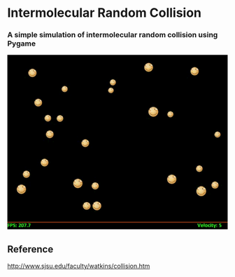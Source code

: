 # Intermolecular Random Collision
### A simple simulation of intermolecular random collision using Pygame
![demo](demo.gif)

## Reference
http://www.sjsu.edu/faculty/watkins/collision.htm